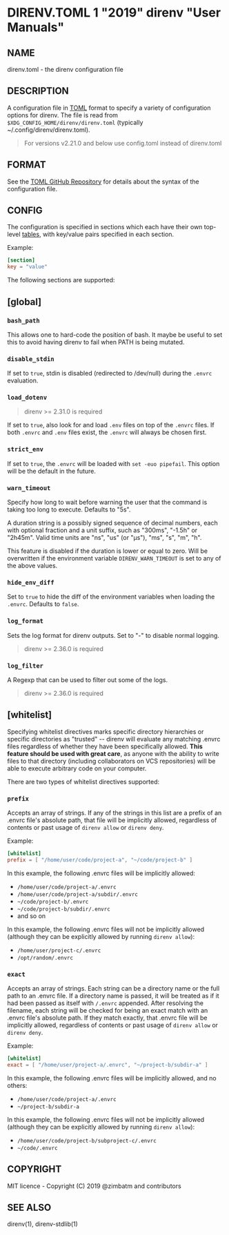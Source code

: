 DIRENV.TOML 1 "2019" direnv "User Manuals"
==========================================

NAME
----

direnv.toml - the direnv configuration file

DESCRIPTION
-----------

A configuration file in [TOML](https://github.com/toml-lang/toml) format to specify a variety of configuration options for direnv. The file is read from `$XDG_CONFIG_HOME/direnv/direnv.toml` (typically ~/.config/direnv/direnv.toml).

> For versions v2.21.0 and below use config.toml instead of direnv.toml

FORMAT
------

See the [TOML GitHub Repository](https://github.com/toml-lang/toml) for details about the syntax of the configuration file.

CONFIG
------

The configuration is specified in sections which each have their own top-level [tables](https://github.com/toml-lang/toml#table), with key/value pairs specified in each section.

Example:

```toml
[section]
key = "value"
```

The following sections are supported:

## [global]

### `bash_path`

This allows one to hard-code the position of bash. It maybe be useful to set this to avoid having direnv to fail when PATH is being mutated.

### `disable_stdin`

If set to `true`, stdin is disabled (redirected to /dev/null) during the `.envrc` evaluation.

### `load_dotenv`

> direnv >= 2.31.0 is required

If set to `true`, also look for and load `.env` files on top of the `.envrc` files. If both `.envrc` and `.env` files exist, the `.envrc` will always be chosen first.

### `strict_env`

If set to `true`, the `.envrc` will be loaded with `set -euo pipefail`. This
option will be the default in the future.

### `warn_timeout`

Specify how long to wait before warning the user that the command is taking
too long to execute. Defaults to "5s".

A duration string is a possibly signed sequence of decimal numbers, each with
optional fraction and a unit suffix, such as "300ms", "-1.5h" or "2h45m".
Valid time units are "ns", "us" (or "µs"), "ms", "s", "m", "h".

This feature is disabled if the duration is lower or equal to zero.
Will be overwritten if the environment variable `DIRENV_WARN_TIMEOUT` is set to any of the above values.

### `hide_env_diff`

Set to `true` to hide the diff of the environment variables when loading the
`.envrc`. Defaults to `false`.

### `log_format`

Sets the log format for direnv outputs. Set to "-" to disable normal logging.

> direnv >= 2.36.0 is required

### `log_filter`

A Regexp that can be used to filter out some of the logs.

> direnv >= 2.36.0 is required

## [whitelist]

Specifying whitelist directives marks specific directory hierarchies or specific directories as "trusted" -- direnv will evaluate any matching .envrc files regardless of whether they have been specifically allowed. **This feature should be used with great care**, as anyone with the ability to write files to that directory (including collaborators on VCS repositories) will be able to execute arbitrary code on your computer.

There are two types of whitelist directives supported:

### `prefix`

Accepts an array of strings. If any of the strings in this list are a prefix of an .envrc file's absolute path, that file will be implicitly allowed, regardless of contents or past usage of `direnv allow` or `direnv deny`.

Example:

```toml
[whitelist]
prefix = [ "/home/user/code/project-a", "~/code/project-b" ]
```

In this example, the following .envrc files will be implicitly allowed:

* `/home/user/code/project-a/.envrc`
* `/home/user/code/project-a/subdir/.envrc`
* `~/code/project-b/.envrc`
* `~/code/project-b/subdir/.envrc`
* and so on

In this example, the following .envrc files will not be implicitly allowed (although they can be explicitly allowed by running `direnv allow`):

* `/home/user/project-c/.envrc`
* `/opt/random/.envrc`

### `exact`

Accepts an array of strings. Each string can be a directory name or the full path to an .envrc file. If a directory name is passed, it will be treated as if it had been passed as itself with `/.envrc` appended. After resolving the filename, each string will be checked for being an exact match with an .envrc file's absolute path. If they match exactly, that .envrc file will be implicitly allowed, regardless of contents or past usage of `direnv allow` or `direnv deny`.

Example:

```toml
[whitelist]
exact = [ "/home/user/project-a/.envrc", "~/project-b/subdir-a" ]
```

In this example, the following .envrc files will be implicitly allowed, and no others:

* `/home/user/code/project-a/.envrc`
* `~/project-b/subdir-a`

In this example, the following .envrc files will not be implicitly allowed (although they can be explicitly allowed by running `direnv allow`):

* `/home/user/code/project-b/subproject-c/.envrc`
* `~/code/.envrc`

COPYRIGHT
---------

MIT licence - Copyright (C) 2019 @zimbatm and contributors

SEE ALSO
--------

direnv(1), direnv-stdlib(1)
